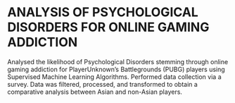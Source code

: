# ANALYSIS OF PSYCHOLOGICAL DISORDERS FOR ONLINE GAMING ADDICTION

Analysed the likelihood of Psychological Disorders stemming through
online gaming addiction for PlayerUnknown’s Battlegrounds (PUBG)
players using Supervised Machine Learning Algorithms. Performed data collection via a survey. Data was filtered, processed, and
transformed to obtain a comparative analysis between Asian and
non-Asian players.
